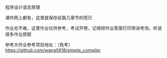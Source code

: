 程序设计语言原理

课件网上都有，这里就保存前面几章节的而已

作业也不难，这里作业仅供参考，考试开卷，记得把作业答案打印带进考场，听说很多作业原题

参考大作业参考项目地址：（免考）
https://github.com/wang0618/simple_compiler
